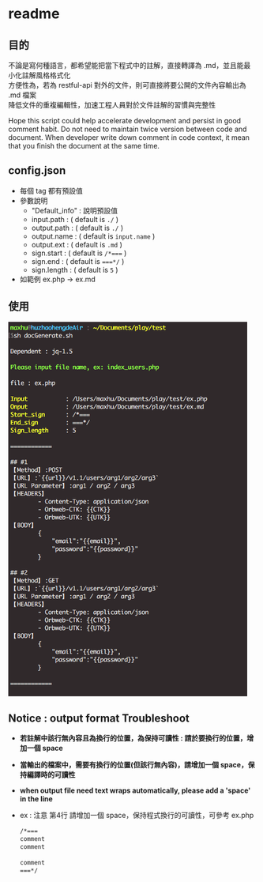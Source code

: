 # readme

## 目的

不論是寫何種語言，都希望能把當下程式中的註解，直接轉譯為 .md，並且能最小化註解風格格式化  
方便性為，若為 restful-api 對外的文件，則可直接將要公開的文件內容輸出為 .md 檔案  
降低文件的重複編輯性，加速工程人員對於文件註解的習慣與完整性

Hope this script could help accelerate development and persist in good comment habit.
Do not need to maintain twice version between code and document.
When developer write down comment in code context, it mean that you finish the document at the same time. 

## config.json

- 每個 tag 都有預設值
- 參數說明
	- "Default_info" : 說明預設值
	- input.path : ( default is `./` )
	- output.path : ( default is `./` )
	- output.name : ( default is `input.name` )
	- output.ext : ( default is `.md` )
	- sign.start : ( default is `/*===` )
	- sign.end : ( default is `===*/` )
	- sign.length : ( default is `5` )
- 如範例 ex.php -> ex.md

## 使用



![img2](./img2.png)

## Notice : output format Troubleshoot

- **若註解中該行無內容且為換行的位置，為保持可讀性 : 請於要換行的位置，增加一個 space**
- **當輸出的檔案中，需要有換行的位置(但該行無內容)，請增加一個 space，保持編譯時的可讀性**
- **when output file need text wraps automatically, please add a 'space' in the line**
- ex : 注意 第4行 請增加一個 space，保持程式換行的可讀性，可參考 ex.php

	```
	/*===
	comment
	comment
	
	comment
	===*/
	```
